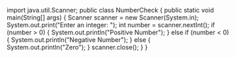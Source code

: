 import java.util.Scanner;
public class NumberCheck {
    public static void main(String[] args) {
        Scanner scanner = new Scanner(System.in);
        System.out.print("Enter an integer: ");
        int number = scanner.nextInt();
        if (number > 0) {
            System.out.println("Positive Number");
        } else if (number < 0) {
            System.out.println("Negative Number");
        } else {
            System.out.println("Zero");
        }
        scanner.close();
    }
}
